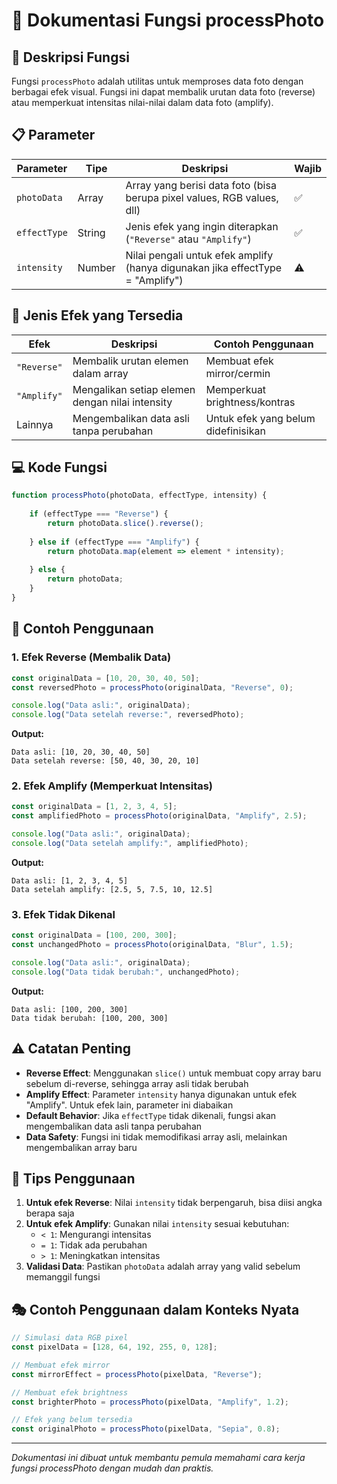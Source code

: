 # 📸 Dokumentasi Fungsi processPhoto

## 🎯 Deskripsi Fungsi

Fungsi `processPhoto` adalah utilitas untuk memproses data foto dengan berbagai efek visual. Fungsi ini dapat membalik urutan data foto (reverse) atau memperkuat intensitas nilai-nilai dalam data foto (amplify).

## 📋 Parameter

| Parameter | Tipe | Deskripsi | Wajib |
|-----------|------|-----------|-------|
| `photoData` | Array | Array yang berisi data foto (bisa berupa pixel values, RGB values, dll) | ✅ |
| `effectType` | String | Jenis efek yang ingin diterapkan (`"Reverse"` atau `"Amplify"`) | ✅ |
| `intensity` | Number | Nilai pengali untuk efek amplify (hanya digunakan jika effectType = "Amplify") | ⚠️ |

## 🎨 Jenis Efek yang Tersedia

| Efek | Deskripsi | Contoh Penggunaan |
|------|-----------|-------------------|
| `"Reverse"` | Membalik urutan elemen dalam array | Membuat efek mirror/cermin |
| `"Amplify"` | Mengalikan setiap elemen dengan nilai intensity | Memperkuat brightness/kontras |
| Lainnya | Mengembalikan data asli tanpa perubahan | Untuk efek yang belum didefinisikan |

## 💻 Kode Fungsi

```javascript
function processPhoto(photoData, effectType, intensity) {
    
    if (effectType === "Reverse") {
        return photoData.slice().reverse();
        
    } else if (effectType === "Amplify") {
        return photoData.map(element => element * intensity);
        
    } else {
        return photoData;
    }
}
```

## 📝 Contoh Penggunaan

### 1. Efek Reverse (Membalik Data)

```javascript
const originalData = [10, 20, 30, 40, 50];
const reversedPhoto = processPhoto(originalData, "Reverse", 0);

console.log("Data asli:", originalData);
console.log("Data setelah reverse:", reversedPhoto);
```

**Output:**
```
Data asli: [10, 20, 30, 40, 50]
Data setelah reverse: [50, 40, 30, 20, 10]
```

### 2. Efek Amplify (Memperkuat Intensitas)

```javascript
const originalData = [1, 2, 3, 4, 5];
const amplifiedPhoto = processPhoto(originalData, "Amplify", 2.5);

console.log("Data asli:", originalData);
console.log("Data setelah amplify:", amplifiedPhoto);
```

**Output:**
```
Data asli: [1, 2, 3, 4, 5]
Data setelah amplify: [2.5, 5, 7.5, 10, 12.5]
```

### 3. Efek Tidak Dikenal

```javascript
const originalData = [100, 200, 300];
const unchangedPhoto = processPhoto(originalData, "Blur", 1.5);

console.log("Data asli:", originalData);
console.log("Data tidak berubah:", unchangedPhoto);
```

**Output:**
```
Data asli: [100, 200, 300]
Data tidak berubah: [100, 200, 300]
```

## ⚠️ Catatan Penting

- **Reverse Effect**: Menggunakan `slice()` untuk membuat copy array baru sebelum di-reverse, sehingga array asli tidak berubah
- **Amplify Effect**: Parameter `intensity` hanya digunakan untuk efek "Amplify". Untuk efek lain, parameter ini diabaikan
- **Default Behavior**: Jika `effectType` tidak dikenali, fungsi akan mengembalikan data asli tanpa perubahan
- **Data Safety**: Fungsi ini tidak memodifikasi array asli, melainkan mengembalikan array baru

## 🔧 Tips Penggunaan

1. **Untuk efek Reverse**: Nilai `intensity` tidak berpengaruh, bisa diisi angka berapa saja
2. **Untuk efek Amplify**: Gunakan nilai `intensity` sesuai kebutuhan:
   - `< 1`: Mengurangi intensitas
   - `= 1`: Tidak ada perubahan
   - `> 1`: Meningkatkan intensitas
3. **Validasi Data**: Pastikan `photoData` adalah array yang valid sebelum memanggil fungsi

## 🎭 Contoh Penggunaan dalam Konteks Nyata

```javascript
// Simulasi data RGB pixel
const pixelData = [128, 64, 192, 255, 0, 128];

// Membuat efek mirror
const mirrorEffect = processPhoto(pixelData, "Reverse");

// Membuat efek brightness
const brighterPhoto = processPhoto(pixelData, "Amplify", 1.2);

// Efek yang belum tersedia
const originalPhoto = processPhoto(pixelData, "Sepia", 0.8);
```

---

*Dokumentasi ini dibuat untuk membantu pemula memahami cara kerja fungsi processPhoto dengan mudah dan praktis.*

